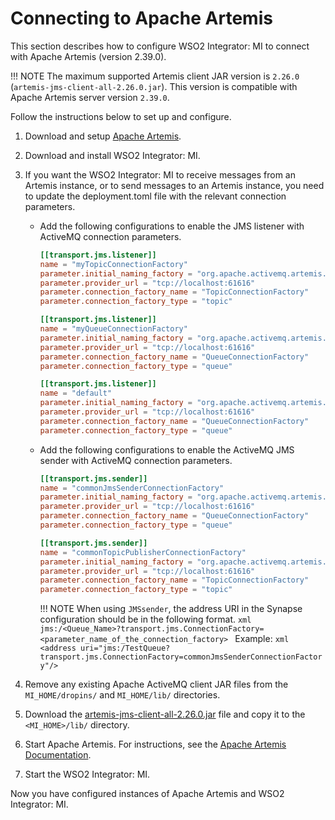 # Connecting to Apache Artemis

This section describes how to configure WSO2 Integrator: MI to connect with Apache Artemis (version 2.39.0).

!!! NOTE
    The maximum supported Artemis client JAR version is `2.26.0` (`artemis-jms-client-all-2.26.0.jar`). This version is compatible with Apache Artemis server version `2.39.0`.

Follow the instructions below to set up and configure.

1.  Download and setup [Apache Artemis](https://activemq.apache.org/artemis/).
2.  Download and install WSO2 Integrator: MI.
3.  If you want the WSO2 Integrator: MI to receive messages from an Artemis instance, or to send messages to an Artemis instance, you need to update the deployment.toml file with the relevant connection parameters.

    - Add the following configurations to enable the JMS listener with ActiveMQ connection parameters.
        ```toml
        [[transport.jms.listener]]
        name = "myTopicConnectionFactory"
        parameter.initial_naming_factory = "org.apache.activemq.artemis.jndi.ActiveMQInitialContextFactory"
        parameter.provider_url = "tcp://localhost:61616"
        parameter.connection_factory_name = "TopicConnectionFactory"
        parameter.connection_factory_type = "topic"

        [[transport.jms.listener]]
        name = "myQueueConnectionFactory"
        parameter.initial_naming_factory = "org.apache.activemq.artemis.jndi.ActiveMQInitialContextFactory"
        parameter.provider_url = "tcp://localhost:61616"
        parameter.connection_factory_name = "QueueConnectionFactory"
        parameter.connection_factory_type = "queue"

        [[transport.jms.listener]]
        name = "default"
        parameter.initial_naming_factory = "org.apache.activemq.artemis.jndi.ActiveMQInitialContextFactory"
        parameter.provider_url = "tcp://localhost:61616"
        parameter.connection_factory_name = "QueueConnectionFactory"
        parameter.connection_factory_type = "queue"
        ```

    - Add the following configurations to enable the ActiveMQ JMS sender with ActiveMQ connection parameters.
        ```toml
        [[transport.jms.sender]]
        name = "commonJmsSenderConnectionFactory"
        parameter.initial_naming_factory = "org.apache.activemq.artemis.jndi.ActiveMQInitialContextFactory"
        parameter.provider_url = "tcp://localhost:61616"
        parameter.connection_factory_name = "QueueConnectionFactory"
        parameter.connection_factory_type = "queue"

        [[transport.jms.sender]]
        name = "commonTopicPublisherConnectionFactory"
        parameter.initial_naming_factory = "org.apache.activemq.artemis.jndi.ActiveMQInitialContextFactory"
        parameter.provider_url = "tcp://localhost:61616"
        parameter.connection_factory_name = "TopicConnectionFactory"
        parameter.connection_factory_type = "topic"
        ```
      
        !!! NOTE
            When using `JMSsender`, the address URI in the Synapse configuration should be in the following format.
            ```xml
            jms:/<Queue_Name>?transport.jms.ConnectionFactory=<parameter_name_of_the_connection_factory>
            ```
            Example:
            ```xml
            <address uri="jms:/TestQueue?transport.jms.ConnectionFactory=commonJmsSenderConnectionFactory"/>
            ```

4.  Remove any existing Apache ActiveMQ client JAR files from the `MI_HOME/dropins/` and `MI_HOME/lib/` directories.  
5.  Download the [artemis-jms-client-all-2.26.0.jar](https://mvnrepository.com/artifact/org.apache.activemq/artemis-jms-client-all/2.26.0) file and copy it to the `<MI_HOME>/lib/` directory.
6.  Start Apache Artemis. For instructions, see the [Apache Artemis Documentation](https://activemq.apache.org/components/artemis/documentation/latest/using-server.html).
7.  Start the WSO2 Integrator: MI.

Now you have configured instances of Apache Artemis and WSO2 Integrator: MI.